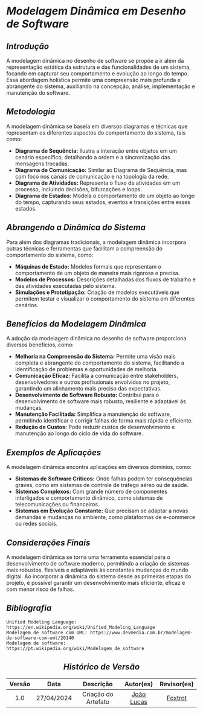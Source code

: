 # <a>*Modelagem Dinâmica em Desenho de Software*</a>

## <a>*Introdução*</a>

A modelagem dinâmica no desenho de software se propõe a ir além da representação estática da estrutura e das funcionalidades de um sistema, focando em capturar seu comportamento e evolução ao longo do tempo. Essa abordagem holística permite uma compreensão mais profunda e abrangente do sistema, auxiliando na concepção, análise, implementação e manutenção do software.

## <a>*Metodologia*</a>

A modelagem dinâmica se baseia em diversos diagramas e técnicas que representam os diferentes aspectos do comportamento do sistema, tais como:

* **Diagrama de Sequência:** Ilustra a interação entre objetos em um cenário específico, detalhando a ordem e a sincronização das mensagens trocadas.
* **Diagrama de Comunicação:** Similar ao Diagrama de Sequência, mas com foco nos canais de comunicação e na topologia da rede.
* **Diagrama de Atividades:** Representa o fluxo de atividades em um processo, incluindo decisões, bifurcações e loops.
* **Diagrama de Estados:** Modela o comportamento de um objeto ao longo do tempo, capturando seus estados, eventos e transições entre esses estados.

## <a>*Abrangendo a Dinâmica do Sistema*</a>

Para além dos diagramas tradicionais, a modelagem dinâmica incorpora outras técnicas e ferramentas que facilitam a compreensão do comportamento do sistema, como:

* **Máquinas de Estado:** Modelos formais que representam o comportamento de um objeto de maneira mais rigorosa e precisa.
* **Modelos de Processos:** Descrições detalhadas dos fluxos de trabalho e das atividades executadas pelo sistema.
* **Simulações e Prototipação:** Criação de modelos executáveis que permitem testar e visualizar o comportamento do sistema em diferentes cenários.

## <a>*Benefícios da Modelagem Dinâmica*</a>

A adoção da modelagem dinâmica no desenho de software proporciona diversos benefícios, como:

* **Melhoria na Compreensão do Sistema:** Permite uma visão mais completa e abrangente do comportamento do sistema, facilitando a identificação de problemas e oportunidades de melhoria.
* **Comunicação Eficaz:** Facilita a comunicação entre stakeholders, desenvolvedores e outros profissionais envolvidos no projeto, garantindo um alinhamento mais preciso das expectativas.
* **Desenvolvimento de Software Robusto:** Contribui para o desenvolvimento de software mais robusto, resiliente e adaptável às mudanças.
* **Manutenção Facilitada:** Simplifica a manutenção do software, permitindo identificar e corrigir falhas de forma mais rápida e eficiente.
* **Redução de Custos:** Pode reduzir custos de desenvolvimento e manutenção ao longo do ciclo de vida do software.

## <a>*Exemplos de Aplicações*</a>

A modelagem dinâmica encontra aplicações em diversos domínios, como:

* **Sistemas de Software Críticos:** Onde falhas podem ter consequências graves, como em sistemas de controle de tráfego aéreo ou de saúde.
* **Sistemas Complexos:** Com grande número de componentes interligados e comportamento dinâmico, como sistemas de telecomunicações ou financeiros.
* **Sistemas em Evolução Constante:** Que precisam se adaptar a novas demandas e mudanças no ambiente, como plataformas de e-commerce ou redes sociais.

## <a>*Considerações Finais*</a>

A modelagem dinâmica se torna uma ferramenta essencial para o desenvolvimento de software moderno, permitindo a criação de sistemas mais robustos, flexíveis e adaptáveis às constantes mudanças do mundo digital. Ao incorporar a dinâmica do sistema desde as primeiras etapas do projeto, é possível garantir um desenvolvimento mais eficiente, eficaz e com menor risco de falhas.

## <a>*Bibliografia*</a>

    Unified Modeling Language: https://en.wikipedia.org/wiki/Unified_Modeling_Language
    Modelagem de software com UML: https://www.devmedia.com.br/modelagem-de-software-com-uml/20140
    Modelagem de software: https://pt.wikipedia.org/wiki/Modelagem_de_software

<center>

## <a>*Histórico de Versão*</a>

| Versão |    Data    |       Descrição       | Autor(es) | Revisor(es) |
| :----: | :--------: | :-------------------: | :-------: | :---------: |
| 1.0    | 27/04/2024 | Criação do Artefato | [João Lucas](https://github.com/VasconcelosJoao) | [Foxtrot](../../Subgrupos/Foxtrot.md) |